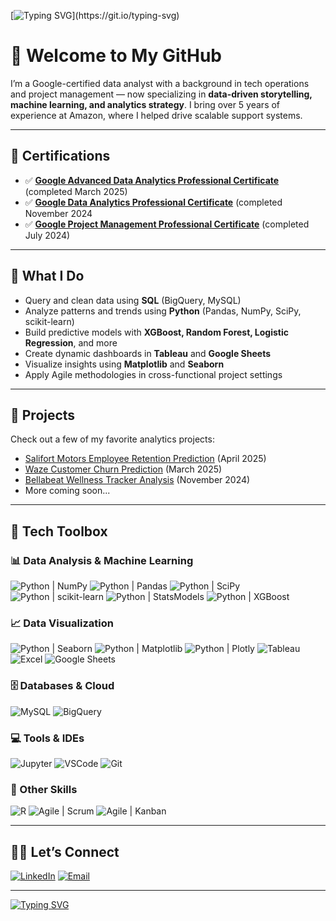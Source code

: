 [![Typing SVG](https://readme-typing-svg.demolab.com?font=Fira+Code&weight=900&size=26&duration=2300&pause=1000&color=3AB8EB&width=900&height=100&lines=%F0%9F%91%8B+Hey+there!;I'm+Vishnu;Google+certified+Data+Analyst+and+a+storyteller..;Formerly+a+program+specialist+at+Amazon%2C+now+deep+in+analytics....;I+love+finding+meaning+in+messy+data.;Let's+turn+numbers+into+narratives.;Feel+free+to+look+around.+;........)](https://git.io/typing-svg)

# 👋 Welcome to My GitHub

I’m a Google-certified data analyst with a background in tech operations and project management — now specializing in **data-driven storytelling, machine learning, and analytics strategy**. I bring over 5 years of experience at Amazon, where I helped drive scalable support systems.

---

## 📜 Certifications

- ✅ **[Google Advanced Data Analytics Professional Certificate](https://coursera.org/share/340cc9ee8703d5f882d4f09e30a538fb)** (completed March 2025)
- ✅ **[Google Data Analytics Professional Certificate](https://coursera.org/share/9e38cee658156543636fb6948e392366)** (completed November 2024
- ✅ **[Google Project Management Professional Certificate](https://coursera.org/share/3cc311d4222edebd5428cd7fda97d1ef)** (completed July 2024)

---

## 🔧 What I Do

- Query and clean data using **SQL** (BigQuery, MySQL)
- Analyze patterns and trends using **Python** (Pandas, NumPy, SciPy, scikit-learn)
- Build predictive models with **XGBoost, Random Forest, Logistic Regression**, and more
- Create dynamic dashboards in **Tableau** and **Google Sheets**
- Visualize insights using **Matplotlib** and **Seaborn**
- Apply Agile methodologies in cross-functional project settings

---

## 💼 Projects
Check out a few of my favorite analytics projects:
- [Salifort Motors Employee Retention Prediction](https://github.com/venugvis/salifort-employee-retention-prediction/blob/main/README.md) (April 2025)
- [Waze Customer Churn Prediction](https://github.com/venugvis/waze-customer-churn/blob/main/README.md) (March 2025)
- [Bellabeat Wellness Tracker Analysis](https://www.kaggle.com/code/venugvis/bellabeat-case-study-data-analysis-and-insights) (November 2024)
- More coming soon...

---

## 🧰 Tech Toolbox

### 📊 Data Analysis & Machine Learning
![Python | NumPy](https://img.shields.io/badge/Python-NumPy-013243?style=flat-square&logo=numpy&logoColor=white)
![Python | Pandas](https://img.shields.io/badge/Python-Pandas-150458?style=flat-square&logo=pandas&logoColor=white)
![Python | SciPy](https://img.shields.io/badge/Python-SciPy-8CAAE6?style=flat-square&logo=scipy&logoColor=white)
![Python | scikit-learn](https://img.shields.io/badge/Python-scikit--learn-F7931E?style=flat-square&logo=scikit-learn&logoColor=white)
![Python | StatsModels](https://img.shields.io/badge/Python-StatsModels-003366?style=flat-square&logo=chartdotjs&logoColor=white)
![Python | XGBoost](https://img.shields.io/badge/Python-XGBoost-0076D6?style=flat-square&logo=lightning&logoColor=white)

### 📈 Data Visualization
![Python | Seaborn](https://img.shields.io/badge/Python-Seaborn-3776AB?style=flat-square&logo=python&logoColor=white)
![Python | Matplotlib](https://img.shields.io/badge/Python-Matplotlib-11557C?style=flat-square&logo=matplotlib&logoColor=white)
![Python | Plotly](https://img.shields.io/badge/Python-Plotly-3F4F75?style=flat-square&logo=plotly&logoColor=white)
![Tableau](https://img.shields.io/badge/Tableau-E97627?style=flat-square&logo=tableau&logoColor=white)
![Excel](https://img.shields.io/badge/Excel-217346?style=flat-square&logo=microsoft-excel&logoColor=white)
![Google Sheets](https://img.shields.io/badge/Google_Sheets-34A853?style=flat-square&logo=google-sheets&logoColor=white)

### 🗄️ Databases & Cloud
![MySQL](https://img.shields.io/badge/MySQL-4479A1?style=flat-square&logo=mysql&logoColor=white)
![BigQuery](https://img.shields.io/badge/BigQuery-4285F4?style=flat-square&logo=google-bigquery&logoColor=white)

### 💻 Tools & IDEs
![Jupyter](https://img.shields.io/badge/Jupyter-F37626?style=flat-square&logo=jupyter&logoColor=white)
![VSCode](https://img.shields.io/badge/VSCode-007ACC?style=flat-square&logo=visual-studio-code&logoColor=white)
![Git](https://img.shields.io/badge/Git-F05032?style=flat-square&logo=git&logoColor=white)

### 📐 Other Skills
![R](https://img.shields.io/badge/R-276DC3?style=flat-square&logo=r&logoColor=white)
![Agile | Scrum](https://img.shields.io/badge/Agile-Scrum-0096D6?style=flat-square&logo=scrumalliance&logoColor=white)
![Agile | Kanban](https://img.shields.io/badge/Agile-Kanban-0052CC?style=flat-square&logo=trello&logoColor=white)

---

## 👋🏻 Let’s Connect
[![LinkedIn](https://img.shields.io/badge/LinkedIn-%230077B5?logo=linkedin&logoColor=white)](https://www.linkedin.com/in/vishnu-venugopal93/)
[![Email](https://img.shields.io/badge/Email-vishnu.jake93%40gmail.com-D14836?style=flat-square&logo=gmail&logoColor=white)](mailto:vishnu.jake93@gmail.com)

---

[![Typing SVG](https://readme-typing-svg.demolab.com?font=Fira+Code&duration=2500&pause=1000&color=3AB8EB&width=1000&height=80&lines=Thanks+for+stopping+by...;...feel+free+to+reach+out+if+you+want+to+collaborate%2C+connect...;or+talk+about+data!+%F0%9F%98%84)](https://git.io/typing-svg)
